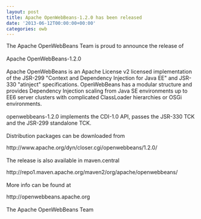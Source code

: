 ```yaml
---
layout: post
title: Apache OpenWebBeans-1.2.0 has been released
date: '2013-06-12T00:00:00+00:00'
categories: owb
---
```

<p>The Apache OpenWebBeans Team is proud to announce the release of<br /><br />Apache OpenWebBeans-1.2.0<br /><br />Apache OpenWebBeans is an Apache License v2 licensed implementation of the JSR-299 &quot;Context and Dependency Injection for Java EE&quot; and JSR-330 &quot;atinject&quot; specifications. OpenWebBeans has a modular structure and provides Dependency Injection scaling from Java SE environments up to EE6 server clusters with complicated ClassLoader hierarchies or OSGi environments.<br /><br />openwebbeans-1.2.0 implements the CDI-1.0 API, passes the JSR-330 TCK and the JSR-299 standalone TCK.<br /><br />Distribution packages can be downloaded from </p> 
  <p>http://www.apache.org/dyn/closer.cgi/openwebbeans/1.2.0/<br /><br />The release is also available in maven.central </p> 
  <p>http://repo1.maven.apache.org/maven2/org/apache/openwebbeans/<br /><br />More info can be found at </p> 
  <p>http://openwebbeans.apache.org<br /><br />The Apache OpenWebBeans Team &nbsp; </p>
